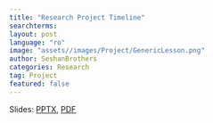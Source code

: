 ```yaml
---
title: "Research Project Timeline"
searchterms:
layout: post
language: "ro"
image: "assets//images/Project/GenericLesson.png"
author: SeshanBrothers
categories: Research
tag: Project
featured: false
---
```


Slides:
 <a href="/translations/ro/Project/ProjectTimeline (rom).pptx">PPTX</a>,
 <a href="/translations/ro/Project/ProjectTimeline (rom).pdf">PDF</a>

